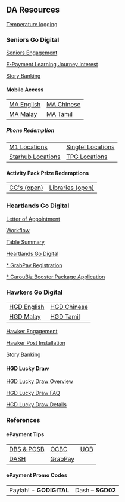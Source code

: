 <H2>DA Resources</H2>

<body>

<a href="https://form.gov.sg/#!/5ed511c339b707001104ebc0" target="_blank" >Temperature logging</a>

<H3>Seniors Go Digital</H3>

<a href="https://eservice.imda.gov.sg/SDOEngage/homepage" target="_blank" >Seniors Engagement</a>

<a href="http://www.go.gov.sg/eljinterest" target="_blank" >E-Payment Learning Journey Interest</a>

<a href="https://form.gov.sg/#!/5f3f2a4573437300119fa100" target="_blank" >Story Banking</a>

<H4>Mobile Access</H4>

<table>
  <tr>
    <td><a href="https://go.gov.sg/mobileaccess-eng">MA English</a></td>
    <td><a href="https://go.gov.sg/mobileaccess-ch">MA Chinese</a></td>
  </tr>
  <tr>
    <td><a href="https://go.gov.sg/mobileaccess-ml">MA Malay</a></td>
    <td><a href="https://go.gov.sg/mobileaccess-tl">MA Tamil</a></td>
  </tr>
 </table>

<H5>Phone Redemption</H5>

<table>
  <tr>
  <td><a href="Mobile Access M1 Locations.pdf" target="_blank" >M1 Locations</a></td>
  <td><a href="Mobile Access Singtel Locations.pdf" target="_blank" >Singtel Locations</a></td>
  </tr>
  <tr>
  <td><a href="Mobile Access Starhub Locations.pdf" target="_blank" >Starhub Locations</a></td>
  <td><a href="Mobile Access TPG Locations.pdf" target="_blank" >TPG Locations</a></td>
  </tr>
 </table>

<H4>Activity Pack Prize Redemptions</H4>

<table>
  <td><a href="/Prize redemption CC.pdf" target="_blank" >CC's (open)</a></td>
  <td><a href="/Prize redemption Libraries.pdf" target="_blank" >Libraries (open)</a></td>
 </table>

<H3>Heartlands Go Digital</H3>

<a href="/Letter of Appointment for HGD_Final.pdf" target="_blank" >Letter of Appointment</a>

<a href="/Engagement workflow for DA.pdf" target="_blank" >Workflow</a>

<a href="/E-payment and Digital Commerce Table Summary.pdf" target="_blank" >Table Summary</a>

<a href="https://go.gov.sg/hgd-ambassador-form" target="_blank" >Heartlands Go Digital</a>

<a href="https://docs.google.com/forms/d/e/1FAIpQLScdHGz7sxbQkrJ12gcf6TmBLPA7BbCJkcedBOsORD7K-nee0Q/viewform" target="_blank" >* GrabPay Registration</a>

<a href="https://college.carousell.com/apply-caroubiz-booster-package/" target="_blank" >* CarouBiz Booster Package Application</a>

<H3>Hawkers Go Digital</H3>

<table>
  <tr>
    <td><a href="/IMDA-004-T20E_Hawker_flyer_English.jpg" target="_blank" >HGD English</a></td>
    <td><a href="/IMDA-004-T20E_Hawker_flyer_Chinese.jpg" target="_blank" >HGD Chinese</a></td>
  </tr>
  <tr>
    <td><a href="/IMDA-004-T20E_Hawker_flyer_Malay.jpg" target="_blank" >HGD Malay</a></td>
    <td><a href="/IMDA-004-T20E_Hawker_flyer_Tamil.jpg" target="_blank" >HGD Tamil</a></td>
  </tr>
 </table>
 
<a href="http://go.gov.sg/hawkergodigital" target="_blank" >Hawker Engagement</a>

<a href="https://form.gov.sg/#!/5ef8bf36d05786001138d5ce" target="_blank" >Hawker Post Installation</a>

<a href="https://form.gov.sg/#!/5f3f2a4573437300119fa100" target="_blank" >Story Banking</a>

<H4>HGD Lucky Draw</H4>

<a href="/HGD Lucky Draw.pdf" target="_blank" >HGD Lucky Draw Overview</a>

<a href="/HGD Lucky Draw FAQ.pdf" target="_blank" >HGD Lucky Draw FAQ</a>

<a href="/HGD Lucky Draw Briefing.pdf" target="_blank" >HGD Lucky Draw Details</a>

<H3>References</H3>

<H4>ePayment Tips</H4>

<table>
  <tr>
    <td><a href="ePayments - DBS and POSB.pdf" target="_blank" >DBS & POSB</a></td>
    <td><a href="ePayments - OCBC.pdf" target="_blank" >OCBC</a></td>
    <td><a href="ePayments - UOB.pdf" target="_blank" >UOB</a></td>
  </tr>
  <tr>
    <td><a href="ePayments - DASH.pdf" target="_blank" >DASH</a></td>
    <td><a href="ePayments - GrabPay.pdf" target="_blank" >GrabPay</a></td>
  </tr>
 </table>

<H4>ePayment Promo Codes</H4>

<table>
  <td><a>Paylah! - <b>GODIGITAL</b></a></td>
  <td><a>Dash – <b>SGD02</b></a></td>

</body>
